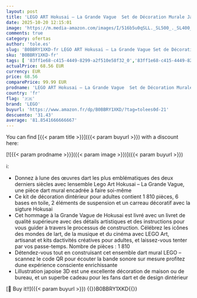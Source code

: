 ```yaml
---
layout: post
title: 'LEGO ART Hokusai – La Grande Vague  Set de Décoration Murale Japonaise  Tableau Océan  Loisir Créatif pour Adultes  Intérieur DIY  Décor Bureau 31208'
date: 2025-10-20 12:15:01
image: 'https://m.media-amazon.com/images/I/516b5u0qSLL._SL500_._SL400_.jpg'
comments: true
category: ofertas
author: 'tole.es'
slug: 'B0BBRY1XKD-fr LEGO ART Hokusai – La Grande Vague Set de Décoration...'
sku: 'B0BBRY1XKD-fr'
tags: [ '83ff1e68-c415-4449-8299-a2f510e58f32_0','83ff1e68-c415-4449-8299-a2f510e58f32_1801','83ff1e68-c415-4449-8299-a2f510e58f32_201','83ff1e68-c415-4449-8299-a2f510e58f32_5201','8_Years','Arborist Merchandising Root','Jeux de construction','Jeux et Jouets','Jeux et jouets','LEGO','LEGO2','Self Service','Sets de jeux de construction','Special Features Stores','lego','🇫🇷', ]
actualPrice: 68.56 EUR
currency: EUR
price: 68.56
comparePrice: 99.99 EUR
prodname: 'LEGO ART Hokusai – La Grande Vague  Set de Décoration Murale Japonaise  Tableau Océan  Loisir Créatif pour Adultes  Intérieur DIY  Décor Bureau 31208'
country: 'fr'
flag: '🇫🇷'
brand: 'LEGO'
buyurl: 'https://www.amazon.fr/dp/B0BBRY1XKD/?tag=tolees0d-21'
descuento: '31.43'
average: '81.8541666666667'
---
```


You can find [{{< param title >}}]({{< param buyurl >}}) with a discount here:

[![{{< param prodname >}}]({{< param image >}})]({{< param buyurl >}})

ℹ️:

- Donnez à lune des œuvres dart les plus emblématiques des deux derniers siècles avec lensemble Lego Art Hokusai – La Grande Vague, une pièce dart mural encadrée à faire soi-même
- Ce kit de décoration dintérieur pour adultes contient 1 810 pièces, 6 bases en toile, 2 éléments de suspension et un carreau décoratif avec la sigture Hokusai
- Cet hommage à la Grande Vague de Hokusai est livré avec un livret de qualité supérieure avec des détails artistiques et des instructions pour vous guider à travers le processus de construction. Célébrez les icônes des mondes de lart, de la musique et du cinéma avec LEGO Art, artisanat et kits dactivités créatives pour adultes, et laissez-vous tenter par vos passe-temps. Nombre de pièces : 1 810
- Détendez-vous tout en construisant cet ensemble dart mural LEGO – scannez le code QR pour écouter la bande sonore sur mesure profitez dune expérience consciente enrichissante
- Lillustration japoise 3D est une excellente décoration de maison ou de bureau, et un superbe cadeau pour les fans dart et de design dintérieur

[🛒 Buy it!!]({{< param buyurl >}})
{{<world>}}B0BBRY1XKD{{</world>}}
